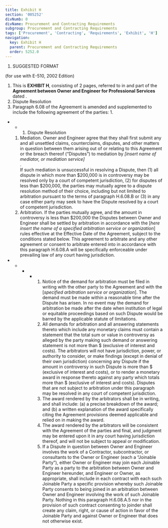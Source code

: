 ```yaml
---
title: Exhibit H
section: '005252'
divNumb: 0
divName: Procurement and Contracting Requirements
subgroup: Procurement and Contracting Requirements
tags: ['Procurement', 'Contracting', 'Requirements', 'Exhibit', 'H']
navigation:
  key: Exhibit H
  parent: Procurement and Contracting Requirements
  order: 5252.0
---
```


   1. SUGGESTED FORMAT

(for use with E-510, 2002 Edition)
   1. This is **EXHIBIT H**, consisting of 2 pages, referred to in and part of the **Agreement between Owner and Engineer for Professional Services** dated .
   1. Dispute Resolution
   1. Paragraph 6.08 of the Agreement is amended and supplemented to include the following agreement of the parties:
      1. 
* 
	+ 
		1. Dispute Resolution
   1. Mediation. Owner and Engineer agree that they shall first submit any and all unsettled claims, counterclaims, disputes, and other matters in question between them arising out of or relating to this Agreement or the breach thereof (“Disputes”) to mediation by *[insert name of mediator, or mediation service]*   
 .  
If such mediation is unsuccessful in resolving a Dispute, then (1) all dispute in which more than $200,000 is in controversy may be resolved only by a court of competent jurisdiction, (2) for disputes of less than $200,000, the parties may mutually agree to a dispute resolution method of their choice, including but not limited to arbitration pursuant to the terms of paragraph H.6.08.B or (3) in any case either party may seek to have the Dispute resolved by a court of competent jurisdiction.
   1. Arbitration. If the parties mutually agree, and the amount in controversy is less than $200,000 the Disputes between Owner and Engineer shall be settled by arbitration in accordance with the  [*here insert the name of a specified arbitration service or organization*] rules effective at the Effective Date of the Agreement, subject to the conditions stated below. This agreement to arbitrate and any other agreement or consent to arbitrate entered into in accordance with this paragraph H.6.08.A will be specifically enforceable under prevailing law of any court having jurisdiction.

* 
	+ 
		- 
			* 
				1. Notice of the demand for arbitration must be filed in writing with the other party to the Agreement and with the  [*specified arbitration service or organization*]. The demand must be made within a reasonable time after the Dispute has arisen. In no event may the demand for arbitration be made after the date when institution of legal or equitable proceedings based on such Dispute would be barred by the applicable statute of limitations.
				2. All demands for arbitration and all answering statements thereto which include any monetary claims must contain a statement that the total sum or value in controversy as alleged by the party making such demand or answering statement is not more than $ (exclusive of interest and costs). The arbitrators will not have jurisdiction, power, or authority to consider, or make findings (except in denial of their own jurisdiction) concerning any Dispute if the amount in controversy in such Dispute is more than $ (exclusive of interest and costs), or to render a monetary award in response thereto against any party which totals more than $ (exclusive of interest and costs). Disputes that are not subject to arbitration under this paragraph may be resolved in any court of competent jurisdiction.
				3. The award rendered by the arbitrators shall be in writing, and shall include: (a) a precise breakdown of the award; and (b) a written explanation of the award specifically citing the Agreement provisions deemed applicable and relied on in making the award.
				4. The award rendered by the arbitrators will be consistent with the Agreement of the parties and final, and judgment may be entered upon it in any court having jurisdiction thereof, and will not be subject to appeal or modification.
				5. If a Dispute in question between Owner and Engineer involves the work of a Contractor, subcontractor, or consultants to the Owner or Engineer (each a “Joinable Party”), either Owner or Engineer may join each Joinable Party as a party to the arbitration between Owner and Engineer hereunder, and Engineer or Owner, as appropriate, shall include in each contract with each such Joinable Party a specific provision whereby such Joinable Party consents to being joined in an arbitration between Owner and Engineer involving the work of such Joinable Party. Nothing in this paragraph H.6.08.A.5 nor in the provision of such contract consenting to joinder shall create any claim, right, or cause of action in favor of the Joinable Party and against Owner or Engineer that does not otherwise exist.

